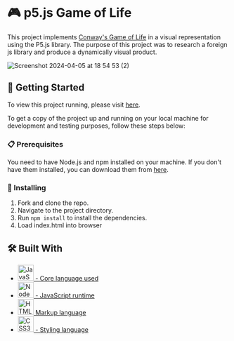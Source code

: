 # 🎮 p5.js Game of Life

This project implements [Conway's Game of Life](https://en.wikipedia.org/wiki/Conway%27s_Game_of_Life) in a visual representation using the P5.js library. The purpose of this project was to research a foreign js library and produce a dynamically visual product.

![Screenshot 2024-04-05 at 18 54 53 (2)](https://github.com/MusicalSurfer/p5.js-hackathon/assets/121247975/0cc36053-3ba3-4324-a3fa-4842dbfb36d3)

## 🚀 Getting Started
To view this project running, please visit [here](https://musicalsurfer.github.io/p5.js-hackathon/).

To get a copy of the project up and running on your local machine for development and testing purposes, follow these steps below:

### 📋 Prerequisites

You need to have Node.js and npm installed on your machine. If you don't have them installed, you can download them from [here](https://nodejs.org/en/download/).

### 🔧 Installing

1. Fork and clone the repo.
2. Navigate to the project directory.
3. Run `npm install` to install the dependencies.
4. Load index.html into browser

## 🛠️ Built With

* <a href="https://developer.mozilla.org/en-US/docs/Web/JavaScript" target="_blank" rel="noreferrer"><img src="https://raw.githubusercontent.com/danielcranney/readme-generator/main/public/icons/skills/javascript-colored.svg" width="36" height="36" alt="JavaScript" /> - Core language used</a>
* <a href="https://nodejs.org/en/" target="_blank" rel="noreferrer"><img src="https://raw.githubusercontent.com/danielcranney/readme-generator/main/public/icons/skills/nodejs-colored.svg" width="36" height="36" alt="NodeJS" /> - JavaScript runtime</a>
* <a href="https://developer.mozilla.org/en-US/docs/Glossary/HTML5" target="_blank" rel="noreferrer"><img src="https://raw.githubusercontent.com/danielcranney/readme-generator/main/public/icons/skills/html5-colored.svg" width="36" height="36" alt="HTML5" /> Markup language</a>
* <a href="https://www.w3.org/TR/CSS/#css" target="_blank" rel="noreferrer"><img src="https://raw.githubusercontent.com/danielcranney/readme-generator/main/public/icons/skills/css3-colored.svg" width="36" height="36" alt="CSS3" /> - Styling language</a>

